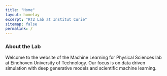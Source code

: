 ```yaml
---
title: "Home"
layout: homelay
excerpt: "RT2 Lab at Institut Curie"
sitemap: false
permalink: /
---
```


### About the Lab

Welcome to the website of the Machine Learning for Physical Sciences lab at Eindhoven University of Technology. Our focus is on data driven simulation with deep generative models and scientific machine learning.


